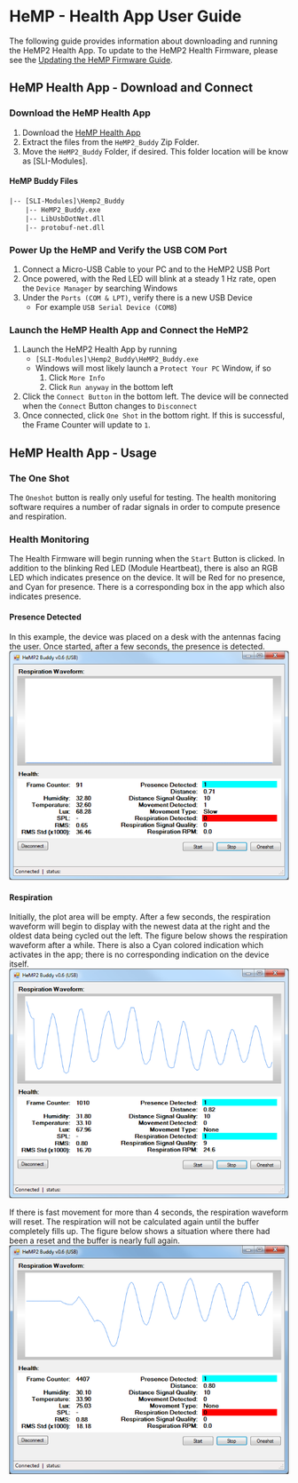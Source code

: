 # HeMP - Health App User Guide
The following guide provides information about downloading and running the HeMP2 Health App. To update to the HeMP2 Health Firmware, please see the [Updating the HeMP Firmware Guide](https://github.com/SensorLogicInc/modules/blob/module-initial-release/docs/insecure_fw_update.md).

## HeMP Health App - Download and Connect
### Download the HeMP Health App
1. Download the [HeMP Health App](https://modules-release.s3-us-west-2.amazonaws.com/health_windows_app/HeMP2_Buddy.zip)
2. Extract the files from the `HeMP2_Buddy` Zip Folder.
3. Move the `HeMP2_Buddy` Folder, if desired. This folder location will be know as [SLI-Modules].
#### HeMP  Buddy Files
    |-- [SLI-Modules]\Hemp2_Buddy
        |-- HeMP2_Buddy.exe
        |-- LibUsbDotNet.dll
        |-- protobuf-net.dll

### Power Up the HeMP and Verify the USB COM Port
1. Connect a Micro-USB Cable to your PC and to the HeMP2 USB Port
2. Once powered, with the Red LED will blink at a steady 1 Hz rate, open the `Device Manager` by searching Windows
3. Under the `Ports (COM & LPT)`, verify there is a new USB Device
    - For example `USB Serial Device (COM8`)

### Launch the HeMP Health App and Connect the HeMP2
1. Launch the HeMP2 Health App by running
    - `[SLI-Modules]\Hemp2_Buddy\HeMP2_Buddy.exe`
    - Windows will most likely launch a `Protect Your PC` Window, if so
        1. Click `More Info`
        2. Click `Run anyway` in the bottom left
2. Click the `Connect Button` in the bottom left. The device will be connected when the `Connect` Button changes to `Disconnect`
3. Once connected, click `One Shot` in the bottom right. If this is successful, the Frame Counter will update to `1`.

## HeMP Health App - Usage
### The One Shot
The `Oneshot` button is really only useful for testing. The health monitoring software requires a number of radar signals in order to compute presence and respiration.

### Health Monitoring
The Health Firmware will begin running when the `Start` Button is clicked. In addition to the blinking Red LED (Module Heartbeat), there is also an RGB LED which indicates presence on the device. It will be Red for no presence, and Cyan for presence. There is a corresponding box in the app which also indicates presence.

#### Presence Detected
In this example, the device was placed on a desk with the antennas facing the user. Once started, after a few seconds, the presence is detected.
![](images/health_app/presence.png)

#### Respiration
Initially, the plot area will be empty. After a few seconds, the respiration waveform will begin to display with the newest data at the right and the oldest data being cycled out the left. The figure below shows the respiration waveform after a while. There is also a Cyan colored indication which activates in the app; there is no corresponding indication on the device itself.
![](images/health_app/respiration.png)

If there is fast movement for more than 4 seconds, the respiration waveform will reset. The respiration will not be calculated again until the buffer completely fills up. The figure below shows a situation where there had been a reset and the buffer is nearly full again.  
![](images/health_app/fast_movement_reset.png)